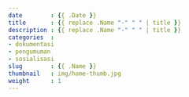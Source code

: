 ```yaml
---
date        : {{ .Date }}
title       : {{ replace .Name "-" " " | title }}
description : {{ replace .Name "-" " " | title }}
categories  :
- dokumentasi
- pengumuman
- sosialisasi
slug        : {{ .Name }}
thumbnail   : img/home-thumb.jpg
weight      : 1
---
```

